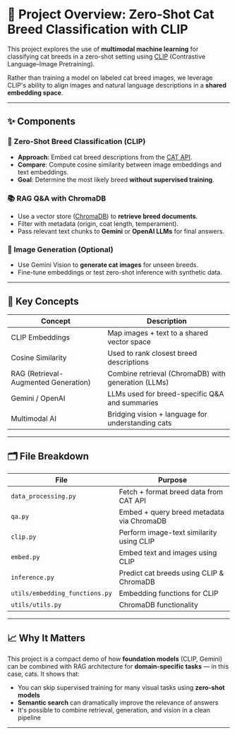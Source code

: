 # 🐾 Project Overview: Zero-Shot Cat Breed Classification with CLIP

This project explores the use of **multimodal machine learning** for classifying cat breeds in a zero-shot setting using [CLIP](https://openai.com/research/clip) (Contrastive Language–Image Pretraining).

Rather than training a model on labeled cat breed images, we leverage CLIP's ability to align images and natural language descriptions in a **shared embedding space**.

---

## ✨ Components

### 🧠 Zero-Shot Breed Classification (CLIP)
- **Approach**: Embed cat breed descriptions from the [CAT API](https://thecatapi.com/).
- **Compare**: Compute cosine similarity between image embeddings and text embeddings.
- **Goal**: Determine the most likely breed **without supervised training**.

### 📚 RAG Q&A with ChromaDB
- Use a vector store ([ChromaDB](https://docs.trychroma.com/docs/overview/getting-started)) to **retrieve breed documents**.
- Filter with metadata (origin, coat length, temperament).
- Pass relevant text chunks to **Gemini** or **OpenAI LLMs** for final answers.

### 🧪 Image Generation (Optional)
- Use Gemini Vision to **generate cat images** for unseen breeds.
- Fine-tune embeddings or test zero-shot inference with synthetic data.

---

## 🔬 Key Concepts

| Concept | Description |
|--------|-------------|
| CLIP Embeddings | Map images + text to a shared vector space |
| Cosine Similarity | Used to rank closest breed descriptions |
| RAG (Retrieval-Augmented Generation) | Combine retrieval (ChromaDB) with generation (LLMs) |
| Gemini / OpenAI | LLMs used for breed-specific Q&A and summaries |
| Multimodal AI | Bridging vision + language for understanding cats |

---

## 🗂 File Breakdown

| File | Purpose |
|------|---------|
| `data_processing.py` | Fetch + format breed data from CAT API |
| `qa.py` | Embed + query breed metadata via ChromaDB |
| `clip.py` | Perform image-text similarity using CLIP |
| `embed.py` | Embed text and images using CLIP |
| `inference.py` | Predict cat breeds using CLIP & ChromaDB |
| `utils/embedding_functions.py` | Embedding functions for CLIP |
| `utils/utils.py` | ChromaDB functionality |

---

## 📈 Why It Matters

This project is a compact demo of how **foundation models** (CLIP, Gemini) can be combined with RAG architecture for **domain-specific tasks** — in this case, cats. It shows that:

- You can skip supervised training for many visual tasks using **zero-shot models**
- **Semantic search** can dramatically improve the relevance of answers
- It's possible to combine retrieval, generation, and vision in a clean pipeline

---


